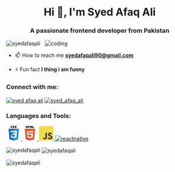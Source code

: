 <h1 align="center">Hi 👋, I'm Syed Afaq Ali</h1>
<h3 align="center">A passionate frontend developer from Pakistan</h3>

<img align="right" alt="coding" width="400" scr="![image](https://user-images.githubusercontent.com/131855445/234555908-85605070-2001-4170-aa23-e60c8b39804a.png)
">

<p align="left"> <img src="https://komarev.com/ghpvc/?username=syedafaqali&label=Profile%20views&color=0e75b6&style=flat" alt="syedafaqali" /> </p>

- 📫 How to reach me **syedafaqali90@gmail.com**

- ⚡ Fun fact **I thing i am funny**

<h3 align="left">Connect with me:</h3>
<p align="left">
<a href="https://fb.com/syed afaq ali" target="blank"><img align="center" src="https://raw.githubusercontent.com/rahuldkjain/github-profile-readme-generator/master/src/images/icons/Social/facebook.svg" alt="syed afaq ali" height="30" width="40" /></a>
<a href="https://instagram.com/syed_afaq_ali" target="blank"><img align="center" src="https://raw.githubusercontent.com/rahuldkjain/github-profile-readme-generator/master/src/images/icons/Social/instagram.svg" alt="syed_afaq_ali" height="30" width="40" /></a>
</p>

<h3 align="left">Languages and Tools:</h3>
<p align="left"> <a href="https://www.w3schools.com/css/" target="_blank" rel="noreferrer"> <img src="https://raw.githubusercontent.com/devicons/devicon/master/icons/css3/css3-original-wordmark.svg" alt="css3" width="40" height="40"/> </a> <a href="https://www.w3.org/html/" target="_blank" rel="noreferrer"> <img src="https://raw.githubusercontent.com/devicons/devicon/master/icons/html5/html5-original-wordmark.svg" alt="html5" width="40" height="40"/> </a> <a href="https://developer.mozilla.org/en-US/docs/Web/JavaScript" target="_blank" rel="noreferrer"> <img src="https://raw.githubusercontent.com/devicons/devicon/master/icons/javascript/javascript-original.svg" alt="javascript" width="40" height="40"/> </a> <a href="https://reactnative.dev/" target="_blank" rel="noreferrer"> <img src="https://reactnative.dev/img/header_logo.svg" alt="reactnative" width="40" height="40"/> </a> </p>

<p><img align="left" src="https://github-readme-stats.vercel.app/api/top-langs?username=syedafaqali&show_icons=true&locale=en&layout=compact" alt="syedafaqali" /></p>

<p>&nbsp;<img align="center" src="https://github-readme-stats.vercel.app/api?username=syedafaqali&show_icons=true&locale=en" alt="syedafaqali" /></p>

<p><img align="center" src="https://github-readme-streak-stats.herokuapp.com/?user=syedafaqali&" alt="syedafaqali" /></p>
